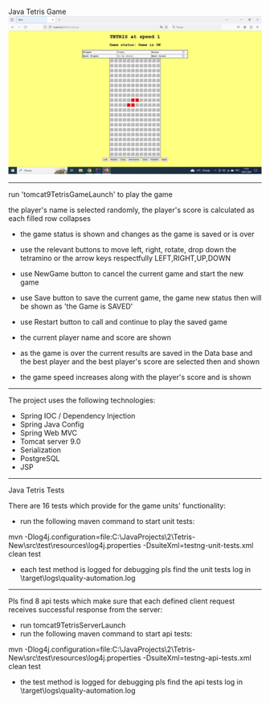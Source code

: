 Java Tetris Game
![](tetris.png)
************************************************************************************************************************
 run 'tomcat9TetrisGameLaunch' to play the game

the player's name is selected randomly, the player's score is calculated as each filled row collapses
 - the game status is shown and changes as the game is saved or is over
 - use the relevant buttons to move left, right, rotate, drop down the tetramino or the arrow keys respectfully LEFT,RIGHT,UP,DOWN
 - use NewGame button to cancel the current game and start the new game
 - use Save button to save the current game, the game new status then will be shown as 'the Game is SAVED'
 - use Restart button to call and continue to play the saved game

 - the current player name and score are shown
 - as the game is over the current results are saved in the Data base and the best player and the best player's score are selected then and shown

 - the game speed increases along with the player's score and is shown


************************************************************************************************************************

The project uses the following technologies:

- Spring IOC / Dependency Injection
- Spring Java Config
- Spring Web MVC
- Tomcat server 9.0
- Serialization
- PostgreSQL
- JSP
************************************************************************************************************************
Java Tetris Tests

There are 16 tests which provide for the game units' functionality:

 - run the following maven command to start unit tests: 
 
mvn -Dlog4j.configuration=file:C:\JavaProjects\2\Tetris-New\src\test\resources\log4j.properties -DsuiteXml=testng-unit-tests.xml clean test
 
 - each test method is logged for debugging pls find the unit tests log in \target\logs\quality-automation.log

************************************************************************************************************************
Pls find 8 api tests which make sure that each defined client request receives successful response from the server:

 - run tomcat9TetrisServerLaunch
 - run the following maven command to start api tests: 

mvn -Dlog4j.configuration=file:C:\JavaProjects\2\Tetris-New\src\test\resources\log4j.properties -DsuiteXml=testng-api-tests.xml clean test

 - the test method is logged for debugging pls find the api tests log in \target\logs\quality-automation.log